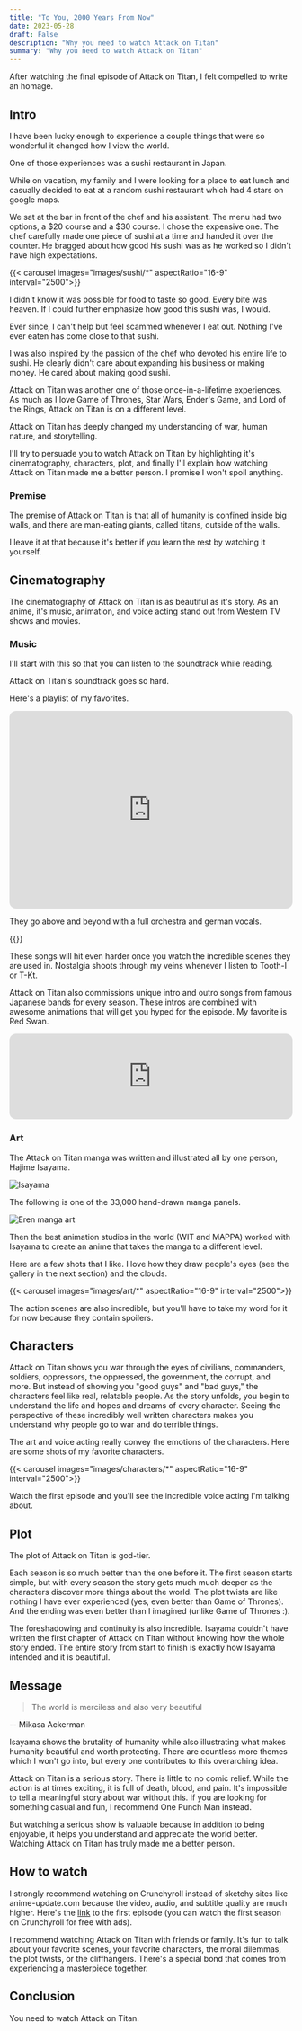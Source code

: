```yaml
---
title: "To You, 2000 Years From Now"
date: 2023-05-28
draft: False
description: "Why you need to watch Attack on Titan"
summary: "Why you need to watch Attack on Titan"
---
```


After watching the final episode of Attack on Titan, I felt compelled to write an homage.

## Intro

I have been lucky enough to experience a couple things that were so wonderful it changed how I view the world.

One of those experiences was a sushi restaurant in Japan.

While on vacation, my family and I were looking for a place to eat lunch and casually decided to eat at a random sushi restaurant which had 4 stars on google maps.

We sat at the bar in front of the chef and his assistant. The menu had two options, a $20 course and a $30 course. I chose the expensive one. The chef carefully made one piece of sushi at a time and handed it over the counter. He bragged about how good his sushi was as he worked so I didn't have high expectations.

{{< carousel images="images/sushi/*" aspectRatio="16-9" interval="2500">}}

I didn't know it was possible for food to taste so good. Every bite was heaven. If I could further emphasize how good this sushi was, I would. 

Ever since, I can't help but feel scammed whenever I eat out. Nothing I've ever eaten has come close to that sushi.

I was also inspired by the passion of the chef who devoted his entire life to sushi. He clearly didn't care about expanding his business or making money. He cared about making good sushi.

Attack on Titan was another one of those once-in-a-lifetime experiences. As much as I love Game of Thrones, Star Wars, Ender's Game, and Lord of the Rings, Attack on Titan is on a different level.

Attack on Titan has deeply changed my understanding of war, human nature, and storytelling.

I'll try to persuade you to watch Attack on Titan by highlighting it's cinematography, characters, plot, and finally I'll explain how watching Attack on Titan made me a better person. I promise I won't spoil anything.

### Premise

The premise of Attack on Titan is that all of humanity is confined inside big walls, and there are man-eating giants, called titans, outside of the walls.

I leave it at that because it's better if you learn the rest by watching it yourself.

## Cinematography

The cinematography of Attack on Titan is as beautiful as it's story. As an anime, it's music, animation, and voice acting stand out from Western TV shows and movies.

### Music

I'll start with this so that you can listen to the soundtrack while reading.

Attack on Titan's soundtrack goes so hard.

Here's a playlist of my favorites.
<iframe style="border-radius:12px" src="https://open.spotify.com/embed/playlist/2FmMhggKVcENQkG62EJvy4?utm_source=generator" width="100%" height="352" frameBorder="0" allowfullscreen="" allow="autoplay; clipboard-write; encrypted-media; fullscreen; picture-in-picture" loading="lazy"></iframe>

They go above and beyond with a full orchestra and german vocals.

{{<youtube a6Fl1Xl1ogg>}}

These songs will hit even harder once you watch the incredible scenes they are used in. Nostalgia shoots through my veins whenever I listen to Tooth-I or T-Kt.

Attack on Titan also commissions unique intro and outro songs from famous Japanese bands for every season. These intros are combined with awesome animations that will get you hyped for the episode. My favorite is Red Swan.

<iframe style="border-radius:12px" src="https://open.spotify.com/embed/playlist/3JjKwDOv6DO6pENA3dYMl2?utm_source=generator" width="100%" height="152" frameBorder="0" allowfullscreen="" allow="autoplay; clipboard-write; encrypted-media; fullscreen; picture-in-picture" loading="lazy"></iframe>

### Art

The Attack on Titan manga was written and illustrated all by one person, Hajime Isayama.

![Isayama](images/isayama.jpg)

The following is one of the 33,000 hand-drawn manga panels.

![Eren manga art](images/eren_manga.png)

Then the best animation studios in the world (WIT and MAPPA) worked with Isayama to create an anime that takes the manga to a different level.

Here are a few shots that I like. I love how they draw people's eyes (see the gallery in the next section) and the clouds.

{{< carousel images="images/art/*" aspectRatio="16-9" interval="2500">}}

The action scenes are also incredible, but you'll have to take my word for it for now because they contain spoilers.

## Characters

Attack on Titan shows you war through the eyes of civilians, commanders, soldiers, oppressors, the oppressed, the government, the corrupt, and more. But instead of showing you "good guys" and "bad guys," the characters feel like real, relatable people. As the story unfolds, you begin to understand the life and hopes and dreams of every character. Seeing the perspective of these incredibly well written characters makes you understand why people go to war and do terrible things. 

The art and voice acting really convey the emotions of the characters. Here are some shots of my favorite characters.

{{< carousel images="images/characters/*" aspectRatio="16-9" interval="2500">}}

Watch the first episode and you'll see the incredible voice acting I'm talking about.

## Plot

The plot of Attack on Titan is god-tier. 

Each season is so much better than the one before it. The first season starts simple, but with every season the story gets much much deeper as the characters discover more things about the world. The plot twists are like nothing I have ever experienced (yes, even better than Game of Thrones). And the ending was even better than I imagined (unlike Game of Thrones :).

The foreshadowing and continuity is also incredible. Isayama couldn't have written the first chapter of Attack on Titan without knowing how the whole story ended. The entire story from start to finish is exactly how Isayama intended and it is beautiful.

## Message

> The world is merciless and also very beautiful

 -- Mikasa Ackerman

Isayama shows the brutality of humanity while also illustrating what makes humanity beautiful and worth protecting. There are countless more themes which I won't go into, but every one contributes to this overarching idea.

Attack on Titan is a serious story. There is little to no comic relief. While the action is at times exciting, it is full of death, blood, and pain. It's impossible to tell a meaningful story about war without this. If you are looking for something casual and fun, I recommend One Punch Man instead. 

But watching a serious show is valuable because in addition to being enjoyable, it helps you understand and appreciate the world better. Watching Attack on Titan has truly made me a better person. 

## How to watch

I strongly recommend watching on Crunchyroll instead of sketchy sites like anime-update.com because the video, audio, and subtitle quality are much higher. Here's the [link](https://www.crunchyroll.com/watch/GR49GM4W6/to-you-2000-years-in-the-future--the-fall-of-zhiganshina-1) to the first episode (you can watch the first season on Crunchyroll for free with ads).

I recommend watching Attack on Titan with friends or family. It's fun to talk about your favorite scenes, your favorite characters, the moral dilemmas, the plot twists, or the cliffhangers. There's a special bond that comes from experiencing a masterpiece together.

## Conclusion

You need to watch Attack on Titan.